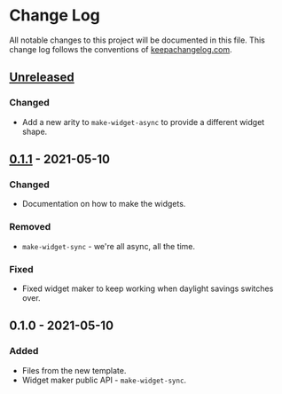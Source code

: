 # Change Log

All notable changes to this project will be documented in this file. This change log follows the conventions
of [keepachangelog.com](http://keepachangelog.com/).

## [Unreleased]

### Changed

- Add a new arity to `make-widget-async` to provide a different widget shape.

## [0.1.1] - 2021-05-10

### Changed

- Documentation on how to make the widgets.

### Removed

- `make-widget-sync` - we're all async, all the time.

### Fixed

- Fixed widget maker to keep working when daylight savings switches over.

## 0.1.0 - 2021-05-10

### Added

- Files from the new template.
- Widget maker public API - `make-widget-sync`.

[Unreleased]: https://github.com/your-name/nubank/compare/0.1.1...HEAD

[0.1.1]: https://github.com/your-name/nubank/compare/0.1.0...0.1.1

